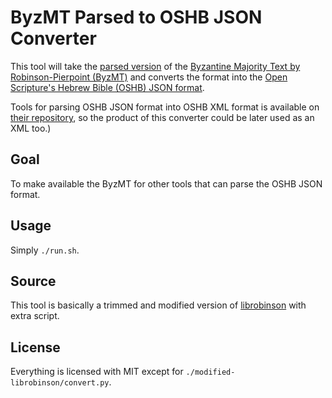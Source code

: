 # **ByzMT Parsed to OSHB JSON Converter**

This tool will take the [parsed
version](https://github.com/byztxt/byzantine-majority-text/tree/master/parsed)
of the [Byzantine Majority Text by Robinson-Pierpoint
(ByzMT)](https://github.com/byztxt/byzantine-majority-text) and converts the
format into the [Open Scripture's Hebrew Bible (OSHB) JSON
format](https://github.com/benihyangbaik/interlinear-bible-simple-editor/blob/main/data/morphhb.json).

Tools for parsing OSHB JSON format into OSHB XML format is available on [their
repository](https://github.com/openscriptures/morphhb), so the product of this
converter could be later used as an XML too.)

## **Goal**

To make available the ByzMT for other tools that can parse the OSHB JSON format.

## **Usage**

Simply `./run.sh`.

## **Source**

This tool is basically a trimmed and modified version of
[librobinson](https://github.com/byztxt/librobinson) with extra script.

## **License**

Everything is licensed with MIT except for `./modified-librobinson/convert.py`.
